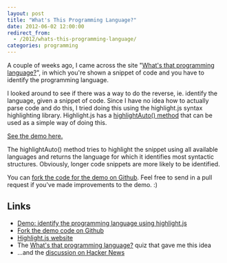 ```yaml
---
layout: post
title: "What's This Programming Language?"
date: 2012-06-02 12:00:00
redirect_from:
  - /2012/whats-this-programming-language/
categories: programming
---
```


A couple of weeks ago, I came across the site "[What's that programming language?](http://wtpl.heroku.com/)", in which you're shown a snippet of code and you have to identify the programming language.

I looked around to see if there was a way to do the reverse, ie. identify the language, given a snippet of code. Since I have no idea how to actually parse code and do this, I tried doing this using the highlight.js syntax highlighting library. Highlight.js has a [highlightAuto() method](http://softwaremaniacs.org/wiki/doku.php/highlight.js:api) that can be used as a simple way of doing this.

[See the demo here.](http://demo.nithinbekal.com/what-prog-lang/)

The highlightAuto() method tries to highlight the snippet using all available languages and returns the language for which it identifies most syntactic structures. Obviously, longer code snippets are more likely to be identified.

You can [fork the code for the demo on Github](https://github.com/nithinbekal/what-prog-lang). Feel free to send in a pull request if you've made improvements to the demo. :)

## Links

* [Demo: identify the programming language using highlight.js](http://demo.nithinbekal.com/what-prog-lang/)
* [Fork the demo code on Github](https://github.com/nithinbekal/what-prog-lang)
* [Highlight.js website](http://softwaremaniacs.org/soft/highlight/en/)
* The [What's that programming language?](http://wtpl.heroku.com/) quiz that gave me this idea
* ...and the [discussion on Hacker News](http://news.ycombinator.com/item?id=3967488)
